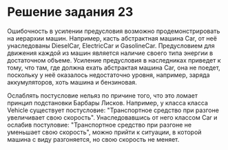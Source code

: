 # Решение задания 23


Ошибочность в усилении предусловия возможно продемонстрировать на иерархии машин. Например, касть абстрактная  машина Car, от неё унаследованы DieselCar, ElectricCar и GasolineCar. Предусловием для движения каждой из машин является наличие своего типа энергии в достаточном объеме. Усиление предусловия в наследниках приведет к тому, что там, где должна ехать абстрактая машина Car, она не поедет, поскольку у неё оказалось недостаточно уровня, например, заряда аккумуляторов, хоть машина и бензиновая.


Ослаблять постусловие нельяз по причине того, что это ломает принцип подстановки Барбары Лисков. Например, у класса класса Vehicle существует постусловие: "Транспортное средство при разгоне увеличивает свою скорость". Унаследовавшись от него классом Car и ослабив постуловие: "Транспортное средство при разгоне не уменьшает свою скорость", можно прийти к ситуации, в которой машина с виду разгоняется, но свою скорость не меняет.
